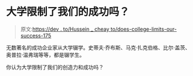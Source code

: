 # 大学限制了我们的成功吗？

> 原文:[https://dev . to/Hussein _ cheay to/does-college-limits-our-success-175](https://dev.to/hussein_cheayto/does-college-limits-our-success-175)

无数著名的成功企业家从大学辍学。史蒂夫·乔布斯、马克·扎克伯格、比尔·盖茨、奥普拉·温弗瑞等等，都是辍学生。

你认为大学限制了我们的创造力和成功吗？